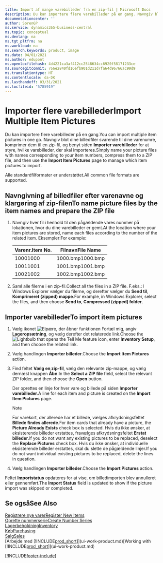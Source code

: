 ```yaml
---
title: Import af mange varebilleder fra en zip-fil | Microsoft Docs
description: Du kan importere flere varebilleder på en gang. Navngiv blot dine billedfiler svarende til dine varenumre, komprimer dem til en zip-fil, og benyt siden Importer varebilleder for at styre, hvilke varebilleder, der skal importeres.
documentationcenter: ''
author: SorenGP
ms.service: dynamics365-business-central
ms.topic: conceptual
ms.devlang: na
ms.tgt_pltfrm: na
ms.workload: na
ms.search.keywords: product, image
ms.date: 04/01/2021
ms.author: edupont
ms.openlocfilehash: 4d4221ca3af412cc2548634cc6920f58171233ce
ms.sourcegitcommit: 766e2840fd16efb901d211d7fa64d96766ac99d9
ms.translationtype: HT
ms.contentlocale: da-DK
ms.lasthandoff: 03/31/2021
ms.locfileid: "5785919"
---
```

# <a name="import-multiple-item-pictures"></a><span data-ttu-id="a7e2f-104">Importer flere varebilleder</span><span class="sxs-lookup"><span data-stu-id="a7e2f-104">Import Multiple Item Pictures</span></span>
<span data-ttu-id="a7e2f-105">Du kan importere flere varebilleder på en gang.</span><span class="sxs-lookup"><span data-stu-id="a7e2f-105">You can import multiple item pictures in one go.</span></span> <span data-ttu-id="a7e2f-106">Navngiv blot dine billedfiler svarende til dine varenumre, komprimer dem til en zip-fil, og benyt siden **Importer varebilleder** for at styre, hvilke varebilleder, der skal importeres.</span><span class="sxs-lookup"><span data-stu-id="a7e2f-106">Simply name your picture files with names corresponding to your item numbers, compress them to a ZIP file, and then use the **Import Item Pictures** page to manage which item pictures to import.</span></span>

<span data-ttu-id="a7e2f-107">Alle standardfilformater er understøttet.</span><span class="sxs-lookup"><span data-stu-id="a7e2f-107">All common file formats are supported.</span></span>

## <a name="to-name-picture-files-by-the-item-names-and-prepare-the-zip-file"></a><span data-ttu-id="a7e2f-108">Navngivning af billedfiler efter varenavne og klargøring af zip-filen</span><span class="sxs-lookup"><span data-stu-id="a7e2f-108">To name picture files by the item names and prepare the ZIP file</span></span>
1. <span data-ttu-id="a7e2f-109">Navngiv hver fil i henhold til den pågældende vares nummer på lokationen, hvor du dine varebilleder er gemt.</span><span class="sxs-lookup"><span data-stu-id="a7e2f-109">At the location where your item pictures are stored, name each files according to the number of the related item.</span></span> <span data-ttu-id="a7e2f-110">Eksempler:</span><span class="sxs-lookup"><span data-stu-id="a7e2f-110">For example:</span></span>

    |<span data-ttu-id="a7e2f-111">Varenr.</span><span class="sxs-lookup"><span data-stu-id="a7e2f-111">Item No.</span></span>|<span data-ttu-id="a7e2f-112">Filnavn</span><span class="sxs-lookup"><span data-stu-id="a7e2f-112">File Name</span></span>|
    |-|-|
    |<span data-ttu-id="a7e2f-113">1000</span><span class="sxs-lookup"><span data-stu-id="a7e2f-113">1000</span></span>|<span data-ttu-id="a7e2f-114">1000.bmp</span><span class="sxs-lookup"><span data-stu-id="a7e2f-114">1000.bmp</span></span>|
    |<span data-ttu-id="a7e2f-115">1001</span><span class="sxs-lookup"><span data-stu-id="a7e2f-115">1001</span></span>|<span data-ttu-id="a7e2f-116">1001.bmp</span><span class="sxs-lookup"><span data-stu-id="a7e2f-116">1001.bmp</span></span>|
    |<span data-ttu-id="a7e2f-117">1002</span><span class="sxs-lookup"><span data-stu-id="a7e2f-117">1002</span></span>|<span data-ttu-id="a7e2f-118">1002.bmp</span><span class="sxs-lookup"><span data-stu-id="a7e2f-118">1002.bmp</span></span>|

2. <span data-ttu-id="a7e2f-119">Saml alle filerne i en zip-fil.</span><span class="sxs-lookup"><span data-stu-id="a7e2f-119">Collect all the files in a ZIP file.</span></span> <span data-ttu-id="a7e2f-120">F.eks.: I Windows Explorer vælger du filerne, og derefter vælger du **Send til**, **Komprimeret (zipped) mappe**.</span><span class="sxs-lookup"><span data-stu-id="a7e2f-120">For example, in Windows Explorer, select the files, and then choose **Send to**, **Compressed (zipped) folder**.</span></span>     

## <a name="to-import-item-pictures"></a><span data-ttu-id="a7e2f-121">Importer varebilleder</span><span class="sxs-lookup"><span data-stu-id="a7e2f-121">To import item pictures</span></span>
1. <span data-ttu-id="a7e2f-122">Vælg ikonet ![Elpære, der åbner funktionen Fortæl mig](media/ui-search/search_small.png "Fortæl mig, hvad du vil foretage dig"), angiv **Lageropsætning**, og vælg derefter det relaterede link.</span><span class="sxs-lookup"><span data-stu-id="a7e2f-122">Choose the ![Lightbulb that opens the Tell Me feature](media/ui-search/search_small.png "Tell me what you want to do") icon, enter **Inventory Setup**, and then choose the related link.</span></span>
2. <span data-ttu-id="a7e2f-123">Vælg handlingen **Importer billeder**.</span><span class="sxs-lookup"><span data-stu-id="a7e2f-123">Choose the **Import Item Pictures** action.</span></span>
3. <span data-ttu-id="a7e2f-124">Find feltet **Vælg en zip-fil**, vælg den relevante zip-mappe, og vælg dernæst knappen **Åbn**.</span><span class="sxs-lookup"><span data-stu-id="a7e2f-124">In the **Select a ZIP file** field, select the relevant ZIP folder, and then choose the **Open** button.</span></span>

    <span data-ttu-id="a7e2f-125">Der oprettes en linje for hver vare og billede på siden **Importer varebilleder**.</span><span class="sxs-lookup"><span data-stu-id="a7e2f-125">A line for each item and picture is created on the **Import Item Pictures** page.</span></span>

    > [!NOTE]
    > <span data-ttu-id="a7e2f-126">For varekort, der allerede har et billede, vælges afkrydsningsfeltet **Billede findes allerede**.</span><span class="sxs-lookup"><span data-stu-id="a7e2f-126">For item cards that already have a picture, the **Picture Already Exists** check box is selected.</span></span> <span data-ttu-id="a7e2f-127">Hvis du ikke ønsker, at eksisterende billeder erstattes, fravælges afkrydsningsfeltet **Erstat billeder**.</span><span class="sxs-lookup"><span data-stu-id="a7e2f-127">If you do not want any existing pictures to be replaced, deselect the **Replace Pictures** check box.</span></span> <span data-ttu-id="a7e2f-128">Hvis du ikke ønsker, at individuelle eksisterende billeder erstattes, skal du slette de pågældende linjer.</span><span class="sxs-lookup"><span data-stu-id="a7e2f-128">If you do not want individual existing pictures to be replaced, delete the lines in question.</span></span>

3. <span data-ttu-id="a7e2f-129">Vælg handlingen **Importer billeder**.</span><span class="sxs-lookup"><span data-stu-id="a7e2f-129">Choose the **Import Pictures** action.</span></span>

<span data-ttu-id="a7e2f-130">Feltet **Importstatus** opdateres for at vise, om billedimporten blev annulleret eller gennemført.</span><span class="sxs-lookup"><span data-stu-id="a7e2f-130">The **Import Status** field is updated to show if the picture import was skipped or completed.</span></span>       

## <a name="see-also"></a><span data-ttu-id="a7e2f-131">Se også</span><span class="sxs-lookup"><span data-stu-id="a7e2f-131">See Also</span></span>
[<span data-ttu-id="a7e2f-132">Registrere nye varer</span><span class="sxs-lookup"><span data-stu-id="a7e2f-132">Register New Items</span></span>](inventory-how-register-new-items.md)  
[<span data-ttu-id="a7e2f-133">Oprette nummerserie</span><span class="sxs-lookup"><span data-stu-id="a7e2f-133">Create Number Series</span></span>](ui-create-number-series.md)  
[<span data-ttu-id="a7e2f-134">Lagerbeholdning</span><span class="sxs-lookup"><span data-stu-id="a7e2f-134">Inventory</span></span>](inventory-manage-inventory.md)  
[<span data-ttu-id="a7e2f-135">Køb</span><span class="sxs-lookup"><span data-stu-id="a7e2f-135">Purchasing</span></span>](purchasing-manage-purchasing.md)  
[<span data-ttu-id="a7e2f-136">Salg</span><span class="sxs-lookup"><span data-stu-id="a7e2f-136">Sales</span></span>](sales-manage-sales.md)  
<span data-ttu-id="a7e2f-137">[Arbejde med [!INCLUDE[prod_short](includes/prod_short.md)]](ui-work-product.md)</span><span class="sxs-lookup"><span data-stu-id="a7e2f-137">[Working with [!INCLUDE[prod_short](includes/prod_short.md)]](ui-work-product.md)</span></span>


[!INCLUDE[footer-include](includes/footer-banner.md)]